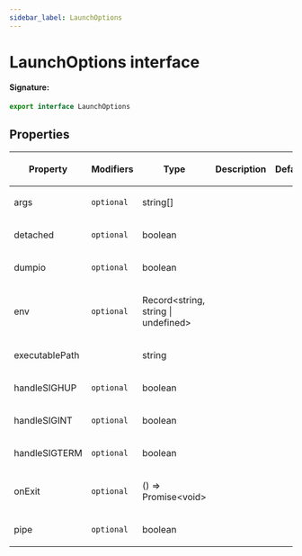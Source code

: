 ```yaml
---
sidebar_label: LaunchOptions
---
```


# LaunchOptions interface

#### Signature:

```typescript
export interface LaunchOptions
```

## Properties

<table><thead><tr><th>

Property

</th><th>

Modifiers

</th><th>

Type

</th><th>

Description

</th><th>

Default

</th></tr></thead>
<tbody><tr><td>

<p id="args">args</p>

</td><td>

`optional`

</td><td>

string\[\]

</td><td>

</td><td>

</td></tr>
<tr><td>

<p id="detached">detached</p>

</td><td>

`optional`

</td><td>

boolean

</td><td>

</td><td>

</td></tr>
<tr><td>

<p id="dumpio">dumpio</p>

</td><td>

`optional`

</td><td>

boolean

</td><td>

</td><td>

</td></tr>
<tr><td>

<p id="env">env</p>

</td><td>

`optional`

</td><td>

Record&lt;string, string \| undefined&gt;

</td><td>

</td><td>

</td></tr>
<tr><td>

<p id="executablepath">executablePath</p>

</td><td>

</td><td>

string

</td><td>

</td><td>

</td></tr>
<tr><td>

<p id="handlesighup">handleSIGHUP</p>

</td><td>

`optional`

</td><td>

boolean

</td><td>

</td><td>

</td></tr>
<tr><td>

<p id="handlesigint">handleSIGINT</p>

</td><td>

`optional`

</td><td>

boolean

</td><td>

</td><td>

</td></tr>
<tr><td>

<p id="handlesigterm">handleSIGTERM</p>

</td><td>

`optional`

</td><td>

boolean

</td><td>

</td><td>

</td></tr>
<tr><td>

<p id="onexit">onExit</p>

</td><td>

`optional`

</td><td>

() =&gt; Promise&lt;void&gt;

</td><td>

</td><td>

</td></tr>
<tr><td>

<p id="pipe">pipe</p>

</td><td>

`optional`

</td><td>

boolean

</td><td>

</td><td>

</td></tr>
</tbody></table>
